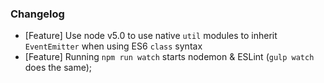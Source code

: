 ### Changelog

* [Feature] Use node v5.0 to use native `util` modules to inherit `EventEmitter` when using ES6 `class` syntax
* [Feature] Running `npm run watch` starts nodemon & ESLint (`gulp watch` does the same);